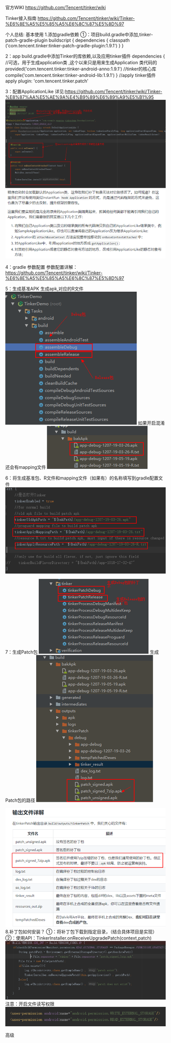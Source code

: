 官方WIKI
https://github.com/Tencent/tinker/wiki

Tinker接入指南
https://github.com/Tencent/tinker/wiki/Tinker-%E6%8E%A5%E5%85%A5%E6%8C%87%E5%8D%97

个人总结:
基本使用
1.添加gradle依赖
①：项目build.gradle中添加,tinker-patch-gradle-plugin
buildscript {
    dependencies {
        classpath ('com.tencent.tinker:tinker-patch-gradle-plugin:1.9.1')
    }
}

2：app build.gradle中添加Tinker的库依赖,以及应用tinker插件
dependencies {
	//可选，用于生成application类 ,这个以来只是用来生成Application 类代码的
	provided('com.tencent.tinker:tinker-android-anno:1.9.1')
    //tinker的核心库
    compile('com.tencent.tinker:tinker-android-lib:1.9.1') 
}
//apply tinker插件
apply plugin: 'com.tencent.tinker.patch'

3：配置ApplicationLike
详见:https://github.com/Tencent/tinker/wiki/Tinker-%E8%87%AA%E5%AE%9A%E4%B9%89%E6%89%A9%E5%B1%95
![alt t](./pics/1.png)
![alt t](./pics/1-2.png)

4：gradle 参数配置
参数配置详解：https://github.com/Tencent/tinker/wiki/Tinker-%E6%8E%A5%E5%85%A5%E6%8C%87%E5%8D%97

5：生成基准APK
生成apk,对应的R文件
![alt t](./pics/2.png)
如果开启混淆还会有mapping文件
![alt t](./pics/3.png)

6：将生成基准包、R文件和mapping文件（如果有）的名称填写到gradle配置文件
![alt t](./pics/4.png)

7：生成Patch包
![alt t](./pics/5.png)
生成Patch包的路径
![alt t](./pics/6.png)

![alt t](./pics/7.png)
8.补丁包如何安装？
①：将补丁包下载到指定目录，（结合具体项目是实现）
②：使用API：TinkerInstaller.onReceiveUpgradePatch(context,patch)
![alt t](./pics/8.png)
注意：开启文件读写权限
![alt t](./pics/9.png)


高级


